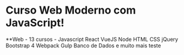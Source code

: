 # Curso Web Moderno com JavaScript!
**Web - 13 cursos - Javascript React VueJS Node HTML CSS jQuery Bootstrap 4 Webpack Gulp Banco de Dados e muito mais
teste